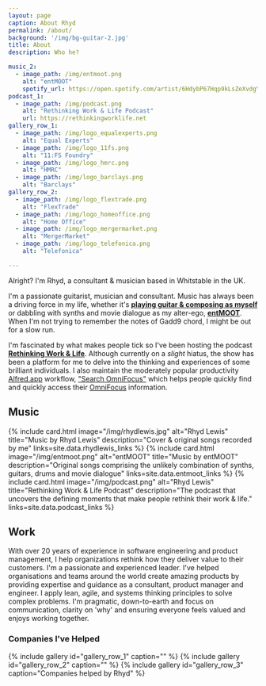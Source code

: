 ```yaml
---
layout: page
caption: About Rhyd
permalink: /about/
background: '/img/bg-guitar-2.jpg'
title: About
description: Who he?

music_2:
  - image_path: /img/entmoot.png
    alt: "entMOOT"
    spotify_url: https://open.spotify.com/artist/6HdybP67Hqp9kLsZeXvdgY?si=DtIY5UGHRL6VxmBEMnSemA
podcast_1:
  - image_path: /img/podcast.png
    alt: "Rethinking Work & Life Podcast"
    url: https://rethinkingworklife.net
gallery_row_1:
  - image_path: /img/logo_equalexperts.png
    alt: "Equal Experts"
  - image_path: /img/logo_11fs.png
    alt: "11:FS Foundry"
  - image_path: /img/logo_hmrc.png
    alt: "HMRC"
  - image_path: /img/logo_barclays.png
    alt: "Barclays"
gallery_row_2:
  - image_path: /img/logo_flextrade.png
    alt: "FlexTrade"
  - image_path: /img/logo_homeoffice.png
    alt: "Home Office"
  - image_path: /img/logo_mergermarket.png
    alt: "MergerMarket"
  - image_path: /img/logo_telefonica.png
    alt: "Telefonica"

---
```


<p class="lead">
Alright? I'm Rhyd, a consultant & musician based in Whitstable in the UK.
</p>

I'm a passionate guitarist, musician and consultant. Music has always been a driving force in my life, whether it's [**playing guitar & composing as myself**](https://open.spotify.com/artist/4pIyMWReoHoNybLHAbzOGK?si=Qs6I9gZgQM26Wwnvt-3CYQ) or dabbling with synths and movie dialogue as my alter-ego, [**entMOOT**](https://open.spotify.com/artist/6HdybP67Hqp9kLsZeXvdgY?si=DtIY5UGHRL6VxmBEMnSemA). When I'm not trying to remember the notes of Gadd9 chord, I might be out for a slow run.

I'm fascinated by what makes people tick so I've been hosting the podcast [**Rethinking Work & Life**](https://rethinkingworklife.net). Although currently on a _slight_ hiatus, the show has been a platform for me to delve into the thinking and experiences of some brilliant individuals. I also maintain the moderately popular productivity [Alfred.app](https://alfred.app/) workflow, ["Search OmniFocus"](https://github.com/rhydlewis/alfred-search-omnifocus) which helps people quickly find and quickly access their [OmniFocus](https://www.omnigroup.com/omnifocus/) information.

<a id="music" alt="Links to music"></a>
## Music

<section class="light">
  <div class="container">
    <div class="row mx-auto w-100">
      {% include card.html
        image="/img/rhydlewis.jpg"
        alt="Rhyd Lewis"
        title="Music by Rhyd Lewis"
        description="Cover & original songs recorded by me"
        links=site.data.rhydlewis_links
      %}
      {% include card.html
        image="/img/entmoot.png"
        alt="entMOOT"
        title="Music by entMOOT"
        description="Original songs comprising the unlikely combination of synths, guitars, drums and movie dialogue"
        links=site.data.entmoot_links
      %}
      {% include card.html
        image="/img/podcast.png"
        alt="Rhyd Lewis"
        title="Rethinking Work & Life Podcast"
        description="The podcast that uncovers the defining moments that make people rethink their work & life."
        links=site.data.podcast_links
      %}
    </div>
  </div>
</section>

<span class="mt-3"></span>
## Work

With over 20 years of experience in software engineering and product management, I help organizations rethink how they deliver value to their customers. I'm a passionate and experienced leader. I've helped organisations and teams around the world create amazing products by providing expertise and guidance as a consultant, product manager and engineer. I apply lean, agile, and systems thinking principles to solve complex problems. I'm pragmatic, down-to-earth and focus on communication, clarity on 'why' and ensuring everyone feels valued and enjoys working together. 

### Companies I've Helped

{% include gallery id="gallery_row_1" caption="" %}
{% include gallery id="gallery_row_2" caption="" %}
{% include gallery id="gallery_row_3" caption="Companies helped by Rhyd" %}